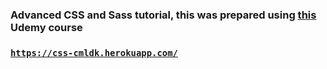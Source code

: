 ### Advanced CSS and Sass tutorial, this was prepared using [this](https://www.udemy.com/course/advanced-css-and-sass/) Udemy course
### <a href="https://css-cmldk.herokuapp.com/" target="_blank">`https://css-cmldk.herokuapp.com/`</a>
